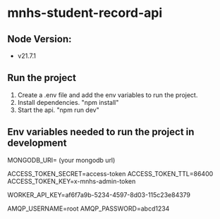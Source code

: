 # mnhs-student-record-api

## Node Version:
- v21.7.1

## Run the project
1. Create a .env file and add the env variables to run the project.
2. Install dependencies. "npm install"
3. Start the api. "npm run dev"

## Env variables needed to run the project in development
MONGODB_URI= (your mongodb url)

ACCESS_TOKEN_SECRET=access-token
ACCESS_TOKEN_TTL=86400
ACCESS_TOKEN_KEY=x-mnhs-admin-token

WORKER_API_KEY=af6f7a9b-5234-4597-8d03-115c23e84379

AMQP_USERNAME=root
AMQP_PASSWORD=abcd1234
